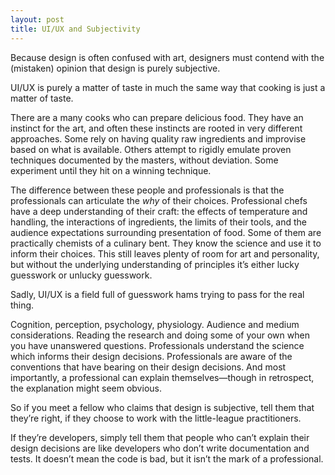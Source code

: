 ```yaml
---
layout: post
title: UI/UX and Subjectivity
---
```


Because design is often confused with art, designers must contend with the (mistaken) opinion that design is purely subjective.

UI/UX is purely a matter of taste in much the same way that cooking is just a matter of taste.

There are a many cooks who can prepare delicious food. They have an instinct for the art, and often these instincts are rooted in very different approaches. Some rely on having quality raw ingredients and improvise based on what is available. Others attempt to rigidly emulate proven techniques documented by the masters, without deviation. Some experiment until they hit on a winning technique.

The difference between these people and professionals is that the professionals can articulate the _why_ of their choices. Professional chefs have a deep understanding of their craft: the effects of temperature and handling, the interactions of ingredients, the limits of their tools, and the audience expectations surrounding presentation of food. Some of them are practically chemists of a culinary bent. They know the science and use it to inform their choices. This still leaves plenty of room for art and personality, but without the underlying understanding of principles it’s either lucky guesswork or unlucky guesswork.

Sadly, UI/UX is a field full of guesswork hams trying to pass for the real thing.

Cognition, perception, psychology, physiology. Audience and medium considerations. Reading the research and doing some of your own when you have unanswered questions. Professionals understand the science which informs their design decisions. Professionals are aware of the conventions that have bearing on their design decisions. And most importantly, a professional can explain themselves—though in retrospect, the explanation might seem obvious.

So if you meet a fellow who claims that design is subjective, tell them that they’re right, if they choose to work with the little-league practitioners.

If they’re developers, simply tell them that people who can’t explain their design decisions are like developers who don’t write documentation and tests. It doesn’t mean the code is bad, but it isn’t the mark of a professional.